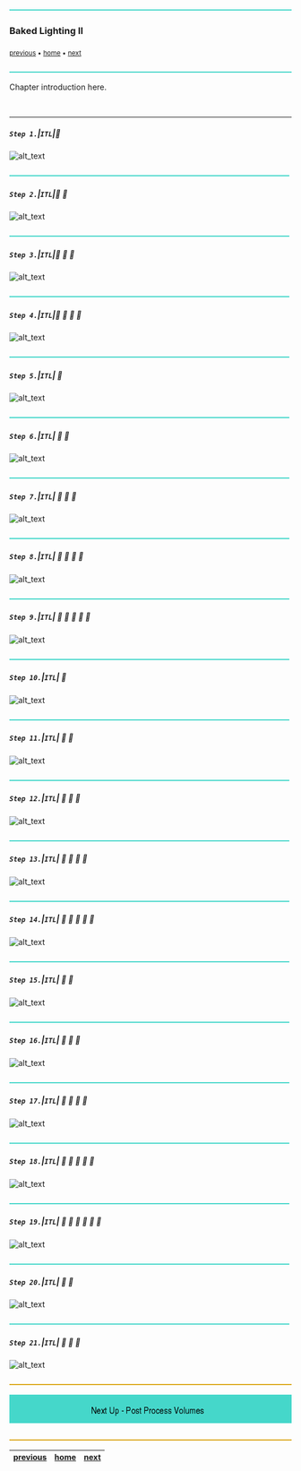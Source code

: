 ![](../images/line3.png)

### Baked Lighting II

<sub>[previous](../baked-lighting/README.md#user-content-baked-lighting) • [home](../README.md#user-content-ue5-lighting) • [next](../)</sub>

![](../images/line3.png)

Chapter introduction here.

<br>

---


##### `Step 1.`\|`ITL`|:small_blue_diamond:

![alt_text](images/.png)

![](../images/line2.png)

##### `Step 2.`\|`ITL`|:small_blue_diamond: :small_blue_diamond: 

![alt_text](images/.png)

![](../images/line2.png)

##### `Step 3.`\|`ITL`|:small_blue_diamond: :small_blue_diamond: :small_blue_diamond:

![alt_text](images/.png)

![](../images/line2.png)

##### `Step 4.`\|`ITL`|:small_blue_diamond: :small_blue_diamond: :small_blue_diamond: :small_blue_diamond:

![alt_text](images/.png)

![](../images/line2.png)

##### `Step 5.`\|`ITL`| :small_orange_diamond:

![alt_text](images/.png)

![](../images/line2.png)

##### `Step 6.`\|`ITL`| :small_orange_diamond: :small_blue_diamond:

![alt_text](images/.png)

![](../images/line2.png)

##### `Step 7.`\|`ITL`| :small_orange_diamond: :small_blue_diamond: :small_blue_diamond:

![alt_text](images/.png)

![](../images/line2.png)

##### `Step 8.`\|`ITL`| :small_orange_diamond: :small_blue_diamond: :small_blue_diamond: :small_blue_diamond:

![alt_text](images/.png)

![](../images/line2.png)

##### `Step 9.`\|`ITL`| :small_orange_diamond: :small_blue_diamond: :small_blue_diamond: :small_blue_diamond: :small_blue_diamond:

![alt_text](images/.png)

![](../images/line2.png)

##### `Step 10.`\|`ITL`| :large_blue_diamond:

![alt_text](images/.png)

![](../images/line2.png)

##### `Step 11.`\|`ITL`| :large_blue_diamond: :small_blue_diamond: 

![alt_text](images/.png)

![](../images/line2.png)


##### `Step 12.`\|`ITL`| :large_blue_diamond: :small_blue_diamond: :small_blue_diamond: 

![alt_text](images/.png)

![](../images/line2.png)

##### `Step 13.`\|`ITL`| :large_blue_diamond: :small_blue_diamond: :small_blue_diamond:  :small_blue_diamond: 

![alt_text](images/.png)

![](../images/line2.png)

##### `Step 14.`\|`ITL`| :large_blue_diamond: :small_blue_diamond: :small_blue_diamond: :small_blue_diamond:  :small_blue_diamond: 

![alt_text](images/.png)

![](../images/line2.png)

##### `Step 15.`\|`ITL`| :large_blue_diamond: :small_orange_diamond: 

![alt_text](images/.png)

![](../images/line2.png)

##### `Step 16.`\|`ITL`| :large_blue_diamond: :small_orange_diamond:   :small_blue_diamond: 

![alt_text](images/.png)

![](../images/line2.png)

##### `Step 17.`\|`ITL`| :large_blue_diamond: :small_orange_diamond: :small_blue_diamond: :small_blue_diamond:

![alt_text](images/.png)

![](../images/line2.png)

##### `Step 18.`\|`ITL`| :large_blue_diamond: :small_orange_diamond: :small_blue_diamond: :small_blue_diamond: :small_blue_diamond:

![alt_text](images/.png)

![](../images/line2.png)

##### `Step 19.`\|`ITL`| :large_blue_diamond: :small_orange_diamond: :small_blue_diamond: :small_blue_diamond: :small_blue_diamond: :small_blue_diamond:

![alt_text](images/.png)

![](../images/line2.png)

##### `Step 20.`\|`ITL`| :large_blue_diamond: :large_blue_diamond:

![alt_text](images/.png)

![](../images/line2.png)

##### `Step 21.`\|`ITL`| :large_blue_diamond: :large_blue_diamond: :small_blue_diamond:

![alt_text](images/.png)

![](../images/line.png)

<!-- <img src="https://via.placeholder.com/1000x100/45D7CA/000000/?text=Next Up - ADD NEXT TITLE"> -->
![next up next tile](images/banner.png)

![](../images/line.png)

| [previous](../baked-lighting/README.md#user-content-baked-lighting)| [home](../README.md#user-content-ue5-lighting) | [next](../)|
|---|---|---|
